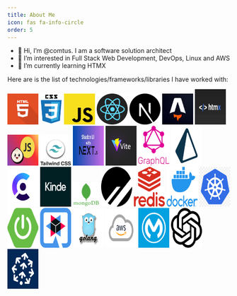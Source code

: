 ```yaml
---
title: About Me
icon: fas fa-info-circle
order: 5
---
```


- 👋 Hi, I’m @comtus. I am a software solution architect
- 👀 I’m interested in Full Stack Web Development, DevOps, Linux and AWS
- 🌱 I’m currently learning HTMX

Here are is the list of technologies/frameworks/libraries I have worked with:

<div>
    <img src="/assets/images/thunbmails/html.png" width=70px height=70px title="HTML">
    <img src="/assets/images/thunbmails/css.png" width=50px height=70px title="CSS">
    <img src="/assets/images/thunbmails/javascript.webp" width=70px height=70px title="Javascript">
    <img src="/assets/images/thunbmails/logo-react-icon.png" width=70px height=70px title="React JS"> 
    <img src="/assets/images/thunbmails/next-js-icon.png" width=70px height=70px title="Next JS">
    <img src="/assets/images/thunbmails/astro-logo.jpg" width=70px height=70px title="Astro JS">
    <img src="/assets/images/thunbmails/htmx-icon.jpeg" width=70px height=80px title="HTMX">
      <img src="/assets/images/thunbmails/bunjs-icon.jpeg" width=70px height=70px title="BUN JS">
    <img src="/assets/images/thunbmails/tailwindcss-icon.webp" width=70px height=70px title="Tailwind CSS">
    <img src="/assets/images/thunbmails/nextjs-shadcn-ui.jpg" width=70px height=90px title="Shadcn UI">
    <img src="/assets/images/thunbmails/vite-icon.png" width=70px height=90px title="Vite JS">
    <img src="/assets/images/thunbmails/graphql-icon.png" width=70px height=90px title="GraphQL">
    <img src="/assets/images/thunbmails/prisma-icon.png" width=70px height=90px title="Prisma ORM" >
    <img src="/assets/images/thunbmails/clerk-icon.webp" width=70px height=90px title="Clerk Authz/n">
    <img src="/assets/images/thunbmails/Kinde.png" width=70px height=90px title="Kinde Auth">
     <img src="/assets/images/thunbmails/mongodb-icon.png" width=60px height=55px title="MongoDB">
    <img src="/assets/images/thunbmails/planetscale-icon.png" width=70px height=90px title="MySQL">
    <img src="/assets/images/thunbmails/redis-icon.png" width=70px height=90px title="REDIS">
    <img src="/assets/images/thunbmails/docker-icon.png" width=70px height=90px title="Docker">
    <img src="/assets/images/thunbmails/k8s-icon.png" width=70px height=90px title="Kubernetes">
    <img src="/assets/images/thunbmails/spring-boot-logo.png" width=70px height=90px title="Spring Boot">
    <img src="/assets/images/thunbmails/quarkus-logo.png" width=70px height=90px title="Quarkus">
    <img src="/assets/images/thunbmails/golang-icon.png" width=70px height=90px title="GO Lang">
    <img src="/assets/images/thunbmails/aws-icon.png" width=70px height=90px title="AWS">
    <img src="/assets/images/thunbmails/Mulesoft-thumbnail.png" width=70px height=90px title="MuleSoft">
    <img src="/assets/images/thunbmails/OpenAI.png" width=70px height=90px title="OpenAI">
    <img src="/assets/images/thunbmails/Pinecone-logo.jpg" width=70px height=90px title="Pinecode Vector DB">
</div>
